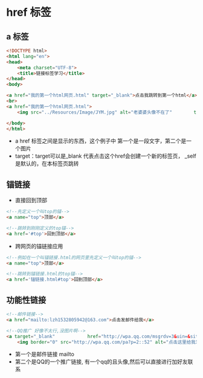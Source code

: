 # href 标签

## a 标签

```html
<!DOCTYPE html>
<html lang="en">
<head>
    <meta charset="UTF-8">
    <title>链接标签学习</title>
</head>
<body>

<a href="我的第一个html网页.html" target="_blank">点击我跳转到第一个html</a>
<br>
<a href="我的第一个html网页.html">
    <img src="../Resources/Image/JYM.jpg" alt="老婆婆头像不在了" 		title="老婆婆头像" width="300" height="400"></a>

</body>
</html>
```

- a href 标签<a>之间是显示的东西，这个例子中 第一个是一段文字，第二个是一个图片
- target：target可以是_blank 代表点击这个href会创建一个新的标签页， _self是默认的，在本标签页跳转



## 锚链接

- 直接回到顶部

```html
<!--先定义一个叫top的锚-->
<a name="top">顶部</a>

<!--跳转到刚刚定义的top锚-->
<a href='#top'>回到顶部</a>
```

- 跨网页的锚链接应用

```html
<!--例如在一个叫锚链接.html的网页里先定义一个叫top的锚-->
<a name="top">顶部</a>

<!--跳转到锚链接.html的top锚-->
<a href='锚链接.html#top'>回到顶部</a>
```

## 功能性链接

```html
<!--邮件链接-->
<a href="mailto:lzh1532805942@163.com">点击发邮件给我</a>

<!--QQ推广 好像不太行,没图片啊--> 
<a target="_blank" 	  	      href="http://wpa.qq.com/msgrdv=3&uin=&site=qq&menu=yes">
    <img border="0" src="http://wpa.qq.com/pa?p=2::52" alt="点击这里给我发消息" title="点击这里给我发消息"/></a>
```

- 第一个是邮件链接 mailto
- 第二个是QQ的一个推广链接, 有一个qq的且头像,然后可以直接进行加好友联系 

